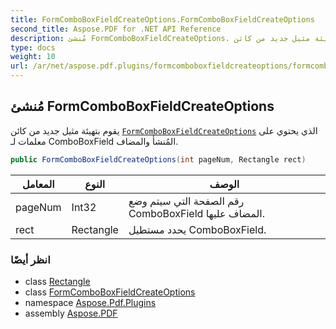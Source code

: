 ```yaml
---
title: FormComboBoxFieldCreateOptions.FormComboBoxFieldCreateOptions
second_title: Aspose.PDF for .NET API Reference
description: مُنشئ FormComboBoxFieldCreateOptions. يقوم بتهيئة مثيل جديد من كائن FormComboBoxFieldCreateOptions الذي يحتوي على معلمات لـ ComboBoxField المُنشأ والمضاف
type: docs
weight: 10
url: /ar/net/aspose.pdf.plugins/formcomboboxfieldcreateoptions/formcomboboxfieldcreateoptions/
---
```

## مُنشئ FormComboBoxFieldCreateOptions

يقوم بتهيئة مثيل جديد من كائن [`FormComboBoxFieldCreateOptions`](../) الذي يحتوي على معلمات لـ ComboBoxField المُنشأ والمضاف.

```csharp
public FormComboBoxFieldCreateOptions(int pageNum, Rectangle rect)
```

| المعامل | النوع | الوصف |
| --- | --- | --- |
| pageNum | Int32 | رقم الصفحة التي سيتم وضع ComboBoxField المضاف عليها. |
| rect | Rectangle | يحدد مستطيل ComboBoxField. |

### انظر أيضًا

* class [Rectangle](../../../aspose.pdf/rectangle/)
* class [FormComboBoxFieldCreateOptions](../)
* namespace [Aspose.Pdf.Plugins](../../../aspose.pdf.plugins/)
* assembly [Aspose.PDF](../../../)